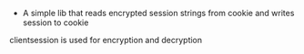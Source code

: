 * A simple lib that reads encrypted session strings from cookie and writes session to cookie

clientsession is used for encryption and decryption